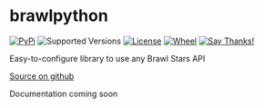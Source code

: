 # brawlpython

[![PyPi][pypi img]][pypi link]
![Supported Versions][versions img]
[![License][license img]][license link]
[![Wheel][wheel img]][wheel link]
[![Say Thanks!][thanks img]][thanks link]


Easy-to-configure library to use any Brawl Stars API

[Source on github][github link]

Documentation coming soon


[pypi img]: https://img.shields.io/pypi/v/brawlpython.svg?style=plastic
[thanks img]: https://img.shields.io/badge/Say%20Thanks-!-1EAEDB.svg?style=plastic
[license img]: https://img.shields.io/pypi/l/brawlpython?style=plastic
[versions img]: https://img.shields.io/pypi/pyversions/brawlpython.svg?style=plastic
[wheel img]: https://img.shields.io/pypi/wheel/brawlpython?style=plastic

[pypi link]: https://pypi.org/project/brawlpython
[thanks link]: https://saythanks.io/to/0dminnimda@gmail.com
[license link]: https://github.com/0dminnimda/brawlpython/blob/master/LICENSE
[wheel link]: https://pypi.org/project/brawlpython/#files
[github link]: https://github.com/0dminnimda/brawlpython
